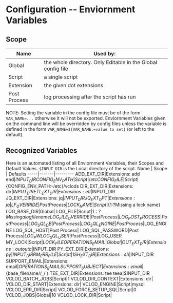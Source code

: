 # Configuration -- Enviornment Variables
## Scope
Name | Used by: 
-----|----------
Global | the whole directory. Only Editable in the Global config file
Script | a single script
Extension | the given dot extensions
Post Process | log processing after the script has run

NOTE: Setting the variable in the config file must be of the form `VAR_NAME=...` otherwise it will not be exported. Enviornment Variables given on the command line will be overridden by config files unless the variable is defined in the form `VAR_NAME=${VAR_NAME:=value to set}` (or left to the default). 

## Recognized Variables
Here is an automated listing of all Enviornment Variables, their Scopes and Default Values. `$INPUT_DIR` is the Local directory of the script.
Name | Scope | Defaults
-----|-------|---------
ADD_EXT_DIR|Extensions: add end|$INPUT_DIR
CONFIG_ENV_PATH|Script|/etc
CONFIG_FILE|Script|${CONFIG_ENV_PATH:-/etc}/vclods
DIR_EXT_DIR|Extensions: dir|$INPUT_DIR
ETL_EXT_DIR|Extensions: etl|$INPUT_DIR
JQ_EXT_DIR|Extensions: jq|$INPUT_DIR
JQ_EXT_OPT|Extensions: jq|
LF_OVERRIDE|Post Process|
LOCK_NAME|Script|${1:?Missing a lock name}
LOG_BASE_DIR|Global|
LOG_FILE|Script|${1:?Missing a log file name}
LOG_FILE_OVERRIDE|Post Process|
LOG_POST_PROCESS|Post Process|
LOG_SQL_DB|Post Process|
LOG_SQL_ENGINE|Post Process|$LOG_ENGINE
LOG_SQL_HOST|Post Process|
LOG_SQL_PASSWORD|Post Process|$LOG_PW
LOG_SQL_USER|Post Process|$LOG_USER
MY_LOCK|Script|$LOCK_FILE
OPERATIONS_EMAIL|Global|
OUT_EXT_DIR|Extensions: out outa|$INPUT_DIR
PY_EXT_DIR|Extensions: py|$INPUT_DIR
RM_ERR_FILE|Script|1
SH_EXT_DIR|Extensions: sh|$INPUT_DIR
SUPPORT_EMAIL|Extensions: email|$OPERATIONS_EMAIL
SUPPORT_SUBJECT|Extensions: email|${base_filename//_/ }
TEE_EXT_DIR|Extensions: tee teea|$INPUT_DIR
VCLOD_BATCH_JOBS|Script|1
VCLOD_DIR_CONTEXT|Extensions: dir|
VCLOD_DIR_START|Extensions: dir|
VCLOD_ENGINE|Script|mysql
VCLOD_ERR_DIR|Script|
VCLOD_FORCE_SETUP_SQL|Script|0
VCLOD_JOBS|Global|10
VCLOD_LOCK_DIR|Script|
